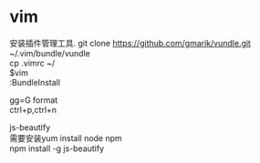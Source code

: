 # vim
安装插件管理工具.
git clone https://github.com/gmarik/vundle.git ~/.vim/bundle/vundle<br>
cp .vimrc ~/ <br>
$vim<br>
:BundleInstall<br>


gg=G format<br>
ctrl+p,ctrl+n<br>


js-beautify<br>
需要安装yum install node npm<br>
npm install -g js-beautify<br>
